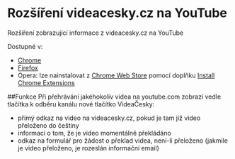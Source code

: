 # Rozšíření videacesky.cz na YouTube
Rozšíření zobrazující informace z videacesky.cz na YouTube

Dostupné v:
- [Chrome](https://chrome.google.com/webstore/detail/videa%C4%8Deskycz-na-youtube/djceobdmmfoojekcofckiahfkkdjjgfb)
- [Firefox](https://addons.mozilla.org/cs/firefox/addon/videacesky-youtube/)
- Opera: lze nainstalovat z [Chrome Web Store](https://chrome.google.com/webstore/detail/videa%C4%8Deskycz-na-youtube/djceobdmmfoojekcofckiahfkkdjjgfb) pomocí doplňku [Install Chrome Extensions](https://addons.opera.com/cs/extensions/details/download-chrome-extension-9/)

##Funkce
Při přehrávání jakéhokoliv videa na youtube.com zobrazí vedle tlačítka k odběru kanálu nové tlačítko VideaČesky:
- přímý odkaz na video na videacesky.cz, pokud je tam již video přeloženo do češtiny
- informaci o tom, že je video momentálně překládáno
- odkaz na formulář pro žádost o překlad videa, není-li přeloženo (jakmile je video přeloženo, je rozeslán informační email)